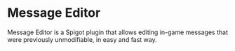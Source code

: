 Message Editor
=========

Message Editor is a Spigot plugin that allows editing in-game messages that were previously unmodifiable, in easy and fast way.
